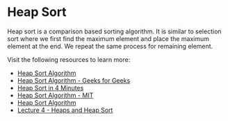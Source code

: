 # Heap Sort

Heap sort is a comparison based sorting algorithm. It is similar to selection sort where we first find the maximum element and place the maximum element at the end. We repeat the same process for remaining element.

Visit the following resources to learn more:

- [Heap Sort Algorithm](https://www.programiz.com/dsa/heap-sort)
- [Heap Sort Algorithm - Geeks for Geeks](https://www.geeksforgeeks.org/heap-sort/)
- [Heap Sort in 4 Minutes](https://www.youtube.com/watch?v=2DmK_H7IdTo)
- [Heap Sort Algorithm - MIT](https://www.youtube.com/watch?v=odNJmw5TOEE&list=PLFDnELG9dpVxQCxuD-9BSy2E7BWY3t5Sm&t=3291s)
- [Heap Sort Algorithm](https://www.coursera.org/lecture/data-structures/heap-sort-hSzMO)
- [Lecture 4 - Heaps and Heap Sort](https://www.youtube.com/watch?v=B7hVxCmfPtM&list=PLUl4u3cNGP61Oq3tWYp6V_F-5jb5L2iHb&index=5)





